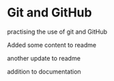 # Git and GitHub

practising the use of git and GitHub

Added some content to readme

another update to readme

addition to documentation
